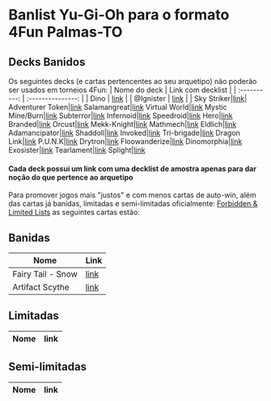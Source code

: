 # Banlist Yu-Gi-Oh para o formato 4Fun Palmas-TO
## Decks Banidos
Os seguintes decks (e cartas pertencentes ao seu arquetipo) não poderão ser usados em torneios 4Fun:
| Nome do deck | Link com decklist |
| :----------: | :---------------: |
|      Dino    | [link](https://ygoprodeck.com/deck/arthur-dino-s-fury-298696) |
|    @Ignister | [link]() |
|   Sky Striker|[link]()|
Adventurer Token|[link]()
Salamangreat|[link]()
Virtual World|[link]()
Mystic Mine/Burn|[link]()
Subterror|[link]()
Infernoid|[link]()
Speedroid|[link]()
Hero|[link]()
Branded|[link]()
Orcust|[link]()
Mekk-Knight|[link]()
Mathmech|[link]()
Eldlich|[link]()
Adamancipator|[link]()
Shaddoll|[link]()
Invoked|[link]()
Tri-brigade|[link]()
Dragon Link|[link]()
P.U.N.K|[link]()
Drytron|[link]()
Floowanderize|[link]()
Dinomorphia|[link](https://ygoprodeck.com/deck/dinomorphia-deck-303196)
Exosister|[link]()
Tearlament|[link]()
Splight|[link]()

#### Cada deck possui um link com uma decklist de amostra apenas para dar noção do que pertence ao arquetipo

Para promover jogos mais "justos" e com menos cartas de auto-win, além das cartas já banidas, limitadas e semi-limitadas oficialmente: [Forbidden & Limited Lists](https://www.yugioh-card.com/en/limited/list_05-2022/) as seguintes cartas estão:

## Banidas
Nome|Link
----|----
Fairy Tail - Snow|[link](https://ygoprodeck.com/card/fairy-tail-snow-4737)
Artifact Scythe|[link](https://ygoprodeck.com/card/artifact-scythe-1741)

## Limitadas
Nome|link
----|----


## Semi-limitadas
Nome|link
----|----